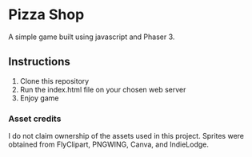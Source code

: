 # Pizza Shop
A simple game built using javascript and Phaser 3.

## Instructions
1. Clone this repository
2. Run the index.html file on your chosen web server
3. Enjoy game

### Asset credits
I do not claim ownership of the assets used in this project. 
Sprites were obtained from FlyClipart, PNGWING, Canva, and IndieLodge.